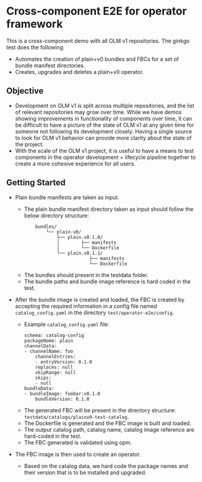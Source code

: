 # Cross-component E2E for operator framework

This is a cross-component demo with all OLM v1 repositories. The ginkgo test does the following: 
-  Automates the creation of plain+v0 bundles and FBCs for a set of bundle manifest directories.
- Creates, upgrades and deletes a plain+v0 operator.

## Objective
- Development on OLM v1 is split across multiple repositories, and the list of relevant repositories may grow over time. While we have demos showing improvements in functionality of components over time, it can be difficult to have a picture of the state of OLM v1 at any given time for someone not following its development closely. Having a single source to look for OLM v1 behavior can provide more clarity about the state of the project.
- With the scale of the OLM v1 project, it is useful to have a means to test components in the operator development + lifecycle pipeline together to create a more cohesive experience for all users.

## Getting Started

- Plain bundle manifests are taken as input.

    - The plain bundle manifest directory taken as input should follow the below directory structure:
        ```
            bundles/
                └── plain-v0/
                    ├── plain.v0.1.0/
                    │        ├── manifests
                    │        └── Dockerfile
                    └── plain.v0.1.1/
                                ├── manifests
                                └── Dockerfile
        ```
    - The bundles should present in the testdata folder.
    - The bundle paths and bundle image reference is hard coded in the test.

- After the bundle image is created and loaded, the FBC is created by accepting the required information in a config file named `catalog_config.yaml` in the directory `test/operator-e2e/config`.

    - Example `catalog_config.yaml` file:
        ```
        schema: catalog-config
        packageName: plain
        channelData:
        - channelName: foo
            channelEntries:
            - entryVersion: 0.1.0
            replaces: null
            skipRange: null
            skips:
            - null
        bundleData:
        - bundleImage: foobar:v0.1.0
            bundleVersion: 0.1.0
        ```
    - The generated FBC will be present in the directory structure: `testdata/catalogs/plainv0-test-catalog`.
    - The Dockerfile is generated and the FBC image is built and loaded.
    - The output catalog path, catalog name, catalog image reference are hard-coded in the test.
    - The FBC generated is validated using opm.

- The FBC image is then used to create an operator.
    -  Based on the catalog data, we hard code the package names and their version that is to be installed and upgraded.

